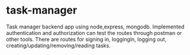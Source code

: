 # task-manager
Task manager backend app using node,express, mongodb. 
Implemented authentication and authorization can test the routes through postman or other tools.
There are routes for signing in, loggingin, logging out, creating/updating/removing/reading tasks.
